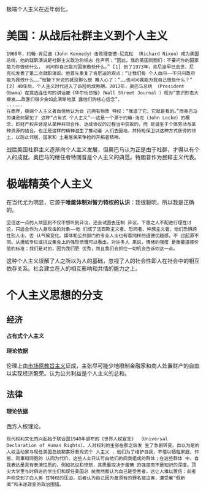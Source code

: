 极端个人主义在近年弱化，

# 美国：从战后社群主义到个人主义
```
1960年，约翰·肯尼迪（John Kennedy）击败理查德·尼克松 （Richard Nixon）成为美国总统，他的就职演说是社群主义政治的标志 性声明：“因此，我的美国同胞们：不要问你的国家能为你做些什么， 问问你自己能为国家做些什么。” [1] 到了1973年，肯尼迪早已去世，尼 克松发表了第二次就职演说。他首先重复了肯尼迪的观点：“让我们每 个人自问——不只问政府能为我做什么……”他接下来说的就没那么鼓 舞人心了：“……也问问我能为我自己做些什么？” [2] 40年后，个人主义时代进入了凶险的成熟期。2012年，奥巴马总统 （President Obama）在竞选连任时的讲话被《华尔街日报》（Wall Street Journal ）视为“意识形态大爆发……政客们很少会如此清晰地展 露他们的核心信念”。
......
在商界，极端个人主义者自信地认为自 己拥有物质 特权：“我造了它，它就是我的。”而奥巴马的谦逊则冒犯了 这种“占有式 个人主义”——这是一个源于约翰·洛克（John Locke）的概 念，即财产权并非是从某种共同合作、达成协议的过程当中获取的，而 是诞生于个体劳动与某种资源的结合。也正是这样的精神滋生了推动着 人们去圈地，并持枪保卫以这种方式获得的领土，以防止邻居、国家和 土著居民来争抢的开拓者精神。
```
战后美国社群主义逐渐向个人主义发展，但奥巴马认为正是由于社群，才得以有个人的成就。奥巴马的继任者特朗普是个人主义的典范。特朗普作为民粹主义代表。
# 极端精英个人主义
在当代尤为明显，它源于**唯能体制对智力特权的认识**：我很聪明，所以我是正确的。
```
坚信这一点的人顽固到不仅不想听到异议，还会试图去压制 异议。下愚之人不配进行理性讨论，只适合作为人身攻击的对象——他 们成了法西斯主义者、恐同者、种族主义者，他们恐惧跨性别人士、否 认气候变化。媒体和公共部门的专业人士也有着同样的道德优越感，不 过起源不同。从报纸专栏或抗议集会上的强烈愤慨可以看出，对许多人 来说，情绪的强度 是衡量道德价值的标准：我们是对的，因为我们更 优秀，而且我们会抓住一切机会告诉你这一点。
```

这种个人主义误解了人之所以为人的基础，忽视了人的社会性即人在社会中的相互依存关系。社会建立在人的相互影响和共情的能力之上。
# 个人主义思想的分支
## 经济
**占有式个人主义**
#### 理论依据
伦理上由[市场原教旨主义](obsidian://open?vault=%E5%A4%A7%E4%BA%8C%E4%B8%8B&file=%E4%B9%A6%2F%E6%94%BF%E6%B2%BB%2F%E7%AC%94%E8%AE%B0%2F%E8%B4%AA%E5%A9%AA%E5%B7%B2%E6%AD%BB%2Fsource%2F%E5%B8%82%E5%9C%BA%E5%8E%9F%E6%95%99%E6%97%A8%E4%B8%BB%E4%B9%89)证成，主张尽可能少地限制金融家和商人处置财产的自由以实现经济繁荣。认为公共利益是个人主义的总和。
## 法律
#### 理论依据
西方人权理论。
```
现代权利文化的兴起始于联合国1948年颁布的《世界人权宣言》 （Universal Declaration of Human Rights）。人对权利的主张在那之后发 生了急剧转变。自以为是的人权活动家与现任美国总统都喜好表现式个 人主义 ，他们为了维护自我，不惜以牺牲家庭、邻居、同事和同胞的 认同为代价。这些人士只认可由他们的同类组成的群体；在这些群体 中，自我表达是具有表演性质的，例如抗议和愤怒，其质量取决于激情 的强度而不是知识的深度。顶尖大学里与时俱进的学生们和现任美国总 统竟然都认为自己是受害者，这让人难以置信：前者声称受到了白人男 性特权的压迫，后者认为自己因为莫须有的罪名被迫害，遭受着“假新 闻”和未遂政变的政治围猎。
```
